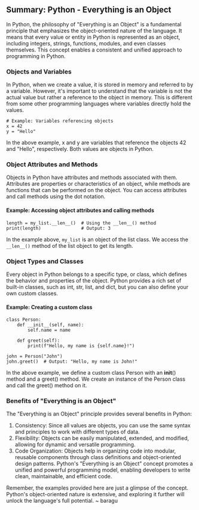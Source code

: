 ## Summary: Python - Everything is an Object

In Python, the philosophy of "Everything is an Object" is a fundamental principle that emphasizes the object-oriented nature of the language. It means that every value or entity in Python is represented as an object, including integers, strings, functions, modules, and even classes themselves. This concept enables a consistent and unified approach to programming in Python.

### Objects and Variables

In Python, when we create a value, it is stored in memory and referred to by a variable. However, it's important to understand that the variable is not the actual value but rather a reference to the object in memory. This is different from some other programming languages where variables directly hold the values.

```
# Example: Variables referencing objects
x = 42
y = "Hello"
```
In the above example, x and y are variables that reference the objects 42 and "Hello", respectively. Both values are objects in Python.

### Object Attributes and Methods
Objects in Python have attributes and methods associated with them. Attributes are properties or characteristics of an object, while methods are functions that can be performed on the object. You can access attributes and call methods using the dot notation.

#### Example: Accessing object attributes and calling methods
```my_list = [1, 2, 3]
length = my_list.__len__()  # Using the __len__() method
print(length)               # Output: 3
```
In the example above, `my_list` is an object of the list class. We access the `__len__()` method of the list object to get its length.

### Object Types and Classes
Every object in Python belongs to a specific type, or class, which defines the behavior and properties of the object. Python provides a rich set of built-in classes, such as int, str, list, and dict, but you can also define your own custom classes.

#### Example: Creating a custom class
```
class Person:
    def __init__(self, name):
        self.name = name
    
    def greet(self):
        print(f"Hello, my name is {self.name}!")

john = Person("John")
john.greet()  # Output: "Hello, my name is John!"
```
In the above example, we define a custom class Person with an __init__() method and a greet() method. We create an instance of the Person class and call the greet() method on it.

### Benefits of "Everything is an Object"
The "Everything is an Object" principle provides several benefits in Python:

1. Consistency: Since all values are objects, you can use the same syntax and principles to work with different types of data.
2. Flexibility: Objects can be easily manipulated, extended, and modified, allowing for dynamic and versatile programming.
3. Code Organization: Objects help in organizing code into modular, reusable components through class definitions and object-oriented design patterns.
Python's "Everything is an Object" concept promotes a unified and powerful programming model, enabling developers to write clean, maintainable, and efficient code.

Remember, the examples provided here are just a glimpse of the concept. Python's object-oriented nature is extensive, and exploring it further will unlock the language's full potential.
~ baragu

